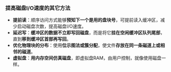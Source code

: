 ### 提高磁盘I/O速度的其它方法

* **提前读**：顺序访问方式能够**预知下一个是用的盘块号**，可提前读入缓冲区，减少启动磁盘次数，提高磁盘I/O速度。
* **延迟写**：**缓冲区的数据不立即写回磁盘**，而是将它**挂在空闲缓冲区队列尾部**，直到**移到缓冲区首部再写回**。
* **优化物理块的分布**：使用**位示图法或簇分配**，使文件**存放在同一条磁道上或相邻的磁道**。
* **虚拟盘**：**用内存空间仿真磁盘**，即虚拟盘RAM，由用户控制，就像使用磁盘一样。

